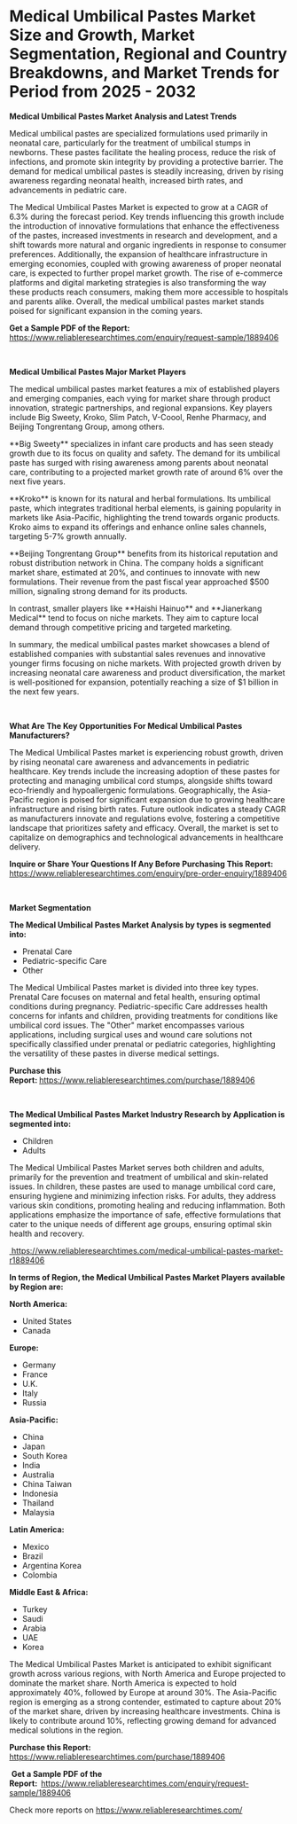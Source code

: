 <p><h1>Medical Umbilical Pastes Market Size and Growth, Market Segmentation, Regional and Country Breakdowns, and Market Trends for Period from 2025 -  2032</h1></p><p><strong>Medical Umbilical Pastes Market Analysis and Latest Trends</strong></p>
<p><p>Medical umbilical pastes are specialized formulations used primarily in neonatal care, particularly for the treatment of umbilical stumps in newborns. These pastes facilitate the healing process, reduce the risk of infections, and promote skin integrity by providing a protective barrier. The demand for medical umbilical pastes is steadily increasing, driven by rising awareness regarding neonatal health, increased birth rates, and advancements in pediatric care.</p><p>The Medical Umbilical Pastes Market is expected to grow at a CAGR of 6.3% during the forecast period. Key trends influencing this growth include the introduction of innovative formulations that enhance the effectiveness of the pastes, increased investments in research and development, and a shift towards more natural and organic ingredients in response to consumer preferences. Additionally, the expansion of healthcare infrastructure in emerging economies, coupled with growing awareness of proper neonatal care, is expected to further propel market growth. The rise of e-commerce platforms and digital marketing strategies is also transforming the way these products reach consumers, making them more accessible to hospitals and parents alike. Overall, the medical umbilical pastes market stands poised for significant expansion in the coming years.</p></p>
<p><strong>Get a Sample PDF of the Report:&nbsp;</strong> <a href="https://www.reliableresearchtimes.com/enquiry/request-sample/1889406?utm_campaign=2891&utm_medium=2&utm_source=Github&utm_content=ia&utm_term=28032025&utm_id=medical-umbilical-pastes">https://www.reliableresearchtimes.com/enquiry/request-sample/1889406</a></p>
<p>&nbsp;</p>
<p><strong>Medical Umbilical Pastes Major Market Players</strong></p>
<p><p>The medical umbilical pastes market features a mix of established players and emerging companies, each vying for market share through product innovation, strategic partnerships, and regional expansions. Key players include Big Sweety, Kroko, Slim Patch, V-Coool, Renhe Pharmacy, and Beijing Tongrentang Group, among others.</p><p>**Big Sweety** specializes in infant care products and has seen steady growth due to its focus on quality and safety. The demand for its umbilical paste has surged with rising awareness among parents about neonatal care, contributing to a projected market growth rate of around 6% over the next five years.</p><p>**Kroko** is known for its natural and herbal formulations. Its umbilical paste, which integrates traditional herbal elements, is gaining popularity in markets like Asia-Pacific, highlighting the trend towards organic products. Kroko aims to expand its offerings and enhance online sales channels, targeting 5-7% growth annually.</p><p>**Beijing Tongrentang Group** benefits from its historical reputation and robust distribution network in China. The company holds a significant market share, estimated at 20%, and continues to innovate with new formulations. Their revenue from the past fiscal year approached $500 million, signaling strong demand for its products.</p><p>In contrast, smaller players like **Haishi Hainuo** and **Jianerkang Medical** tend to focus on niche markets. They aim to capture local demand through competitive pricing and targeted marketing. </p><p>In summary, the medical umbilical pastes market showcases a blend of established companies with substantial sales revenues and innovative younger firms focusing on niche markets. With projected growth driven by increasing neonatal care awareness and product diversification, the market is well-positioned for expansion, potentially reaching a size of $1 billion in the next few years.</p></p>
<p>&nbsp;</p>
<p><strong>What Are The Key Opportunities For Medical Umbilical Pastes Manufacturers?</strong></p>
<p><p>The Medical Umbilical Pastes market is experiencing robust growth, driven by rising neonatal care awareness and advancements in pediatric healthcare. Key trends include the increasing adoption of these pastes for protecting and managing umbilical cord stumps, alongside shifts toward eco-friendly and hypoallergenic formulations. Geographically, the Asia-Pacific region is poised for significant expansion due to growing healthcare infrastructure and rising birth rates. Future outlook indicates a steady CAGR as manufacturers innovate and regulations evolve, fostering a competitive landscape that prioritizes safety and efficacy. Overall, the market is set to capitalize on demographics and technological advancements in healthcare delivery.</p></p>
<p><strong>Inquire or Share Your Questions If Any Before Purchasing This Report:</strong> <a href="https://www.reliableresearchtimes.com/enquiry/pre-order-enquiry/1889406?utm_campaign=2891&utm_medium=2&utm_source=Github&utm_content=ia&utm_term=28032025&utm_id=medical-umbilical-pastes">https://www.reliableresearchtimes.com/enquiry/pre-order-enquiry/1889406</a></p>
<p>&nbsp;</p>
<p><strong>Market Segmentation</strong></p>
<p><strong>The Medical Umbilical Pastes Market Analysis by types is segmented into:</strong></p>
<p><ul><li>Prenatal Care</li><li>Pediatric-specific Care</li><li>Other</li></ul></p>
<p><p>The Medical Umbilical Pastes market is divided into three key types. Prenatal Care focuses on maternal and fetal health, ensuring optimal conditions during pregnancy. Pediatric-specific Care addresses health concerns for infants and children, providing treatments for conditions like umbilical cord issues. The "Other" market encompasses various applications, including surgical uses and wound care solutions not specifically classified under prenatal or pediatric categories, highlighting the versatility of these pastes in diverse medical settings.</p></p>
<p><strong>Purchase this Report:&nbsp;</strong><a href="https://www.reliableresearchtimes.com/purchase/1889406?utm_campaign=2891&utm_medium=2&utm_source=Github&utm_content=ia&utm_term=28032025&utm_id=medical-umbilical-pastes">https://www.reliableresearchtimes.com/purchase/1889406</a></p>
<p>&nbsp;</p>
<p><strong>The Medical Umbilical Pastes Market Industry Research by Application is segmented into:</strong></p>
<p><ul><li>Children</li><li>Adults</li></ul></p>
<p><p>The Medical Umbilical Pastes Market serves both children and adults, primarily for the prevention and treatment of umbilical and skin-related issues. In children, these pastes are used to manage umbilical cord care, ensuring hygiene and minimizing infection risks. For adults, they address various skin conditions, promoting healing and reducing inflammation. Both applications emphasize the importance of safe, effective formulations that cater to the unique needs of different age groups, ensuring optimal skin health and recovery.</p></p>
<p><a href="https://www.reliableresearchtimes.com/medical-umbilical-pastes-market-r1889406?utm_campaign=2891&utm_medium=2&utm_source=Github&utm_content=ia&utm_term=28032025&utm_id=medical-umbilical-pastes">&nbsp;https://www.reliableresearchtimes.com/medical-umbilical-pastes-market-r1889406</a></p>
<p><strong>In terms of Region, the Medical Umbilical Pastes Market Players available by Region are:</strong></p>
<p>
    <p> <strong> North America: </strong>
        <ul>
            <li>United States</li>
            <li>Canada</li>
        </ul>
        </p> 
    <p> <strong> Europe: </strong>
        <ul>
            <li>Germany</li>
            <li>France</li>
            <li>U.K.</li>
            <li>Italy</li>
            <li>Russia</li>
        </ul>
        </p> 
    <p> <strong> Asia-Pacific: </strong>
        <ul>
            <li>China</li>
            <li>Japan</li>
            <li>South Korea</li>
            <li>India</li>
            <li>Australia</li>
            <li>China Taiwan</li>
            <li>Indonesia</li>
            <li>Thailand</li>
            <li>Malaysia</li>
        </ul>
        </p> 
    <p> <strong> Latin America: </strong>
        <ul>
            <li>Mexico</li>
            <li>Brazil</li>
            <li>Argentina Korea</li>
            <li>Colombia</li>
        </ul>
        </p> 
    <p> <strong> Middle East & Africa: </strong>
        <ul>
            <li>Turkey</li>
            <li>Saudi</li>
            <li>Arabia</li>
            <li>UAE</li>
            <li>Korea</li>
        </ul>
    </p>
    </p>
<p><p>The Medical Umbilical Pastes Market is anticipated to exhibit significant growth across various regions, with North America and Europe projected to dominate the market share. North America is expected to hold approximately 40%, followed by Europe at around 30%. The Asia-Pacific region is emerging as a strong contender, estimated to capture about 20% of the market share, driven by increasing healthcare investments. China is likely to contribute around 10%, reflecting growing demand for advanced medical solutions in the region.</p></p>
<p><strong>Purchase this Report: </strong><a href="https://www.reliableresearchtimes.com/purchase/1889406?utm_campaign=2891&utm_medium=2&utm_source=Github&utm_content=ia&utm_term=28032025&utm_id=medical-umbilical-pastes">https://www.reliableresearchtimes.com/purchase/1889406</a></p>
<p>&nbsp;<strong>Get a Sample PDF of the Report:&nbsp;&nbsp;</strong><a href="https://www.reliableresearchtimes.com/enquiry/request-sample/1889406?utm_campaign=2891&utm_medium=2&utm_source=Github&utm_content=ia&utm_term=28032025&utm_id=medical-umbilical-pastes">https://www.reliableresearchtimes.com/enquiry/request-sample/1889406</a></p>
<p><strong></strong></p>
<p>Check more reports on <a href="https://www.reliableresearchtimes.com/?utm_campaign=2891&utm_medium=2&utm_source=Github&utm_content=ia&utm_term=28032025&utm_id=medical-umbilical-pastes">https://www.reliableresearchtimes.com/</a></p>